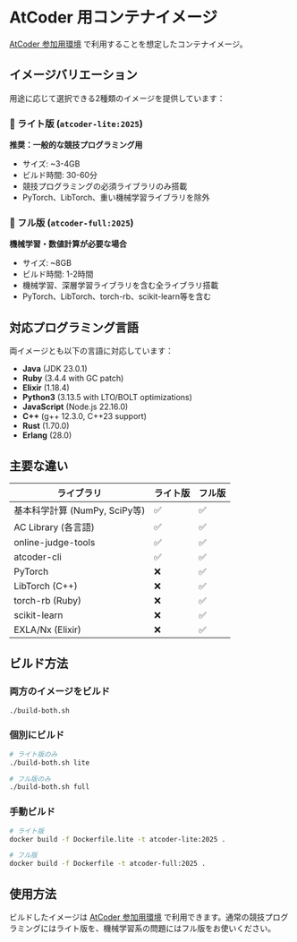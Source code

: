 # AtCoder 用コンテナイメージ

[AtCoder 参加用環境](https://github.com/smkwlab/atcoder-env) で利用することを想定したコンテナイメージ。

## イメージバリエーション

用途に応じて選択できる2種類のイメージを提供しています：

### 🎯 ライト版 (`atcoder-lite:2025`)
**推奨：一般的な競技プログラミング用**
- サイズ: ~3-4GB
- ビルド時間: 30-60分
- 競技プログラミングの必須ライブラリのみ搭載
- PyTorch、LibTorch、重い機械学習ライブラリを除外

### 🚀 フル版 (`atcoder-full:2025`)
**機械学習・数値計算が必要な場合**
- サイズ: ~8GB  
- ビルド時間: 1-2時間
- 機械学習、深層学習ライブラリを含む全ライブラリ搭載
- PyTorch、LibTorch、torch-rb、scikit-learn等を含む

## 対応プログラミング言語

両イメージとも以下の言語に対応しています：

- **Java** (JDK 23.0.1)
- **Ruby** (3.4.4 with GC patch)
- **Elixir** (1.18.4)
- **Python3** (3.13.5 with LTO/BOLT optimizations)
- **JavaScript** (Node.js 22.16.0)
- **C++** (g++ 12.3.0, C++23 support)
- **Rust** (1.70.0)
- **Erlang** (28.0)

## 主要な違い

| ライブラリ | ライト版 | フル版 |
|------------|----------|--------|
| 基本科学計算 (NumPy, SciPy等) | ✅ | ✅ |
| AC Library (各言語) | ✅ | ✅ |
| online-judge-tools | ✅ | ✅ |
| atcoder-cli | ✅ | ✅ |
| PyTorch | ❌ | ✅ |
| LibTorch (C++) | ❌ | ✅ |
| torch-rb (Ruby) | ❌ | ✅ |
| scikit-learn | ❌ | ✅ |
| EXLA/Nx (Elixir) | ❌ | ✅ |

## ビルド方法

### 両方のイメージをビルド
```bash
./build-both.sh
```

### 個別にビルド
```bash
# ライト版のみ
./build-both.sh lite

# フル版のみ  
./build-both.sh full
```

### 手動ビルド
```bash
# ライト版
docker build -f Dockerfile.lite -t atcoder-lite:2025 .

# フル版
docker build -f Dockerfile -t atcoder-full:2025 .
```

## 使用方法

ビルドしたイメージは [AtCoder 参加用環境](https://github.com/smkwlab/atcoder-env) で利用できます。通常の競技プログラミングにはライト版を、機械学習系の問題にはフル版をお使いください。
